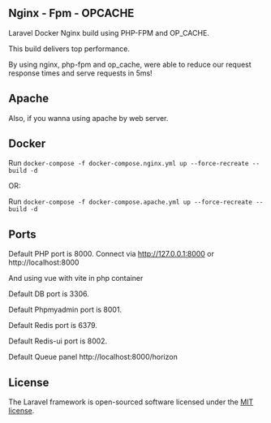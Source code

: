 ## Nginx - Fpm - OPCACHE

Laravel Docker Nginx build using PHP-FPM and OP_CACHE.

This build delivers top performance.

By using nginx, php-fpm and op_cache, were able to reduce our request response times and serve requests in 5ms!

## Apache
Also, if you wanna using apache by web server.

## Docker
Run ```docker-compose -f docker-compose.nginx.yml up --force-recreate --build -d```

OR:

Run ```docker-compose -f docker-compose.apache.yml up --force-recreate --build -d```

## Ports

Default PHP port is 8000. Connect via http://127.0.0.1:8000 or http://localhost:8000

And using vue with vite in php container

Default DB port is 3306.

Default Phpmyadmin port is 8001.

Default Redis port is 6379.

Default Redis-ui port is 8002.

Default Queue panel http://localhost:8000/horizon

## License

The Laravel framework is open-sourced software licensed under the [MIT license](https://opensource.org/licenses/MIT).
